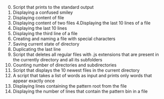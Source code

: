 0. Script that prints to the standard output
1. Displaying a confused smiley
2. Displaying content of file
3. Displaying content of two files
4.Displaying the last 10 lines of a file
5. Displaying the last 10 lines
6. Displaying the third line of a file
7. Creating and naming a file with special characters
8. Saving current state of directory
9. Duplicating the last line
10. Script that deletes all regular files with .js extensions that are present in the currently directory and all its subfolders
11. Counting number of directories and subdirectories
12. Script that displays the 10 newest files in the current directory
13. A script that takes a list of words as input and prints only words that appear exactly once
14. Displaying lines containing the pattern root from the file
15. Displaying the number of lines that contain the pattern bin in a file
